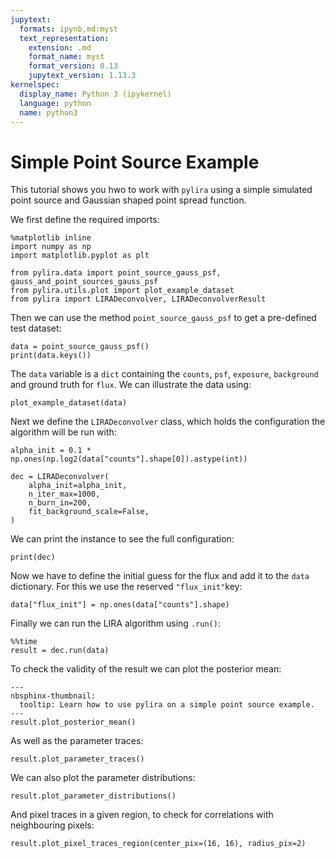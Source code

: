 ```yaml
---
jupytext:
  formats: ipynb,md:myst
  text_representation:
    extension: .md
    format_name: myst
    format_version: 0.13
    jupytext_version: 1.13.3
kernelspec:
  display_name: Python 3 (ipykernel)
  language: python
  name: python3
---
```


# Simple Point Source Example

This tutorial shows you hwo to work with ``pylira`` using a simple simulated
point source and Gaussian shaped point spread function.

We first define the required imports:

```{code-cell} ipython3
%matplotlib inline
import numpy as np
import matplotlib.pyplot as plt

from pylira.data import point_source_gauss_psf, gauss_and_point_sources_gauss_psf
from pylira.utils.plot import plot_example_dataset
from pylira import LIRADeconvolver, LIRADeconvolverResult
```

Then we can use the method `point_source_gauss_psf` to get a pre-defined test
dataset:

```{code-cell} ipython3
data = point_source_gauss_psf()
print(data.keys())
```

The `data` variable is a `dict` containing the `counts`, `psf`, `exposure`,
`background` and ground truth for `flux`. We can illustrate the data using:

```{code-cell} ipython3
plot_example_dataset(data)
```

Next we define the `LIRADeconvolver` class, which holds the configuration
the algorithm will be run with:

```{code-cell} ipython3
alpha_init = 0.1 * np.ones(np.log2(data["counts"].shape[0]).astype(int))

dec = LIRADeconvolver(
    alpha_init=alpha_init,
    n_iter_max=1000,
    n_burn_in=200,
    fit_background_scale=False,
)
```

We can print the instance to see the full configuration:

```{code-cell} ipython3
print(dec)
```

Now we have to define the initial guess for the flux and add it to the `data` dictionary.
For this we use the reserved `"flux_init"`key:

```{code-cell} ipython3
data["flux_init"] = np.ones(data["counts"].shape)
```

Finally we can run the LIRA algorithm using `.run()`:

```{code-cell} ipython3
%%time
result = dec.run(data)
```

To check the validity of the result we can plot the posterior mean:

```{code-cell} ipython3
---
nbsphinx-thumbnail:
  tooltip: Learn how to use pylira on a simple point source example.
---
result.plot_posterior_mean()
```

As well as the parameter traces:

```{code-cell} ipython3
result.plot_parameter_traces()
```

We can also plot the parameter distributions:

```{code-cell} ipython3
result.plot_parameter_distributions()
```

And pixel traces in a given region, to check for correlations with neighbouring pixels:

```{code-cell} ipython3
result.plot_pixel_traces_region(center_pix=(16, 16), radius_pix=2)
```
